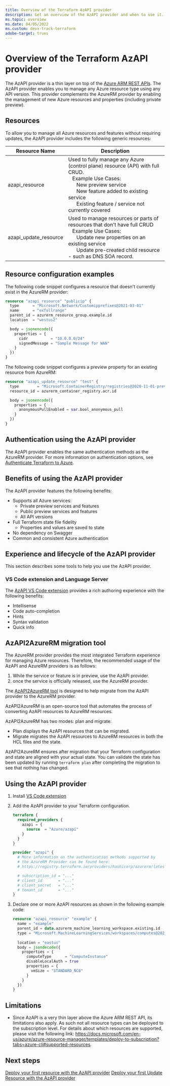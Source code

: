 ```yaml
---
title: Overview of the Terraform AzAPI provider
description: Get an overview of the AzAPI provider and when to use it.
ms.topic: overview
ms.date: 04/05/2022
ms.custom: devx-track-terraform
adobe-target: trues
---
```


# Overview of the Terraform AzAPI provider

The AzAPI provider is a thin layer on top of the [Azure ARM REST APIs](/rest/api/resources/). The AzAPI provider enables you to manage any Azure resource type using any API version. This provider complements the AzureRM provider by enabling the management of new Azure resources and properties (including private preview).

## Resources

To allow you to manage all Azure resources and features without requiring updates, the AzAPI provider includes the following generic resources:

| Resource Name | Description |
| ------------- | ----------- |
| azapi_resource | Used to fully manage any Azure (control plane) resource (API) with full CRUD. <br> &nbsp;&nbsp;&nbsp;Example Use Cases: <br> &nbsp;&nbsp;&nbsp;&nbsp;&nbsp;&nbsp;New preview service <br>&nbsp;&nbsp;&nbsp;&nbsp;&nbsp;&nbsp;New feature added to existing service <br> &nbsp;&nbsp;&nbsp;&nbsp;&nbsp;&nbsp;Existing feature / service not currently covered |
| azapi_update_resource | Used to manage resources or parts of resources that don't have full CRUD <br> &nbsp;&nbsp;&nbsp;Example Use Cases: <br> &nbsp;&nbsp;&nbsp;&nbsp;&nbsp;&nbsp;Update new properties on an existing service <br> &nbsp;&nbsp;&nbsp;&nbsp;&nbsp;&nbsp;Update pre-created child resource - such as DNS SOA record. |

## Resource configuration examples

The following code snippet configures a resource that doesn't currently exist in the AzureRM provider:

```terraform
resource "azapi_resource" "publicip" {
  type      = "Microsoft.Network/Customipprefixes@2021-03-01"
  name      = "exfullrange"
  parent_id = azurerm_resource_group.example.id
  location  = "westus2"

  body = jsonencode({
    properties = {
      cidr          = "10.0.0.0/24"
      signedMessage = "Sample Message for WAN"
    }
  })
}
```

The following code snippet configures a preview property for an existing resource from AzureRM:

```terraform
resource "azapi_update_resource" "test" {
  type        = "Microsoft.ContainerRegistry/registries@2020-11-01-preview"
  resource_id = azurerm_container_registry.acr.id

  body = jsonencode({
    properties = {
      anonymousPullEnabled = var.bool_anonymous_pull
    }
  })
}
```

## Authentication using the AzAPI provider

The AzAPI provider enables the same authentication methods as the AzureRM provider. For more information on authentication options, see [Authenticate Terraform to Azure](./authenticate-to-azure.md?tabs=bash).

## Benefits of using the AzAPI provider

The AzAPI provider features the following benefits:

- Supports all Azure services:
  - Private preview services and features
  - Public preview services and features
  - All API versions
- Full Terraform state file fidelity
  - Properties and values are saved to state
- No dependency on Swagger
- Common and consistent Azure authentication

## Experience and lifecycle of the AzAPI provider

This section describes some tools to help you use the AzAPI provider.

### VS Code extension and Language Server

The [AzAPI VS Code extension](https://marketplace.visualstudio.com/items?itemName=azapi-vscode.azapi) provides a rich authoring experience with the following benefits:

- Intellisense
- Code auto-completion
- Hints
- Syntax validation
- Quick info

## AzAPI2AzureRM migration tool

The AzureRM provider provides the most integrated Terraform experience for managing Azure resources. Therefore, the recommended usage of the AzAPI and AzureRM providers is as follows:

1. While the service or feature is in preview, use the AzAPI provider.
1. once the service is officially released, use the AzureRM provider.

The [AzAPI2AzureRM tool](https://github.com/Azure/azapi2azurerm/releases) is designed to help migrate from the AzAPI provider to the AzureRM provider.

AzAPI2AzureRM is an open-source tool that automates the process of converting AzAPI resources to AzureRM resources.

AzAPI2AzureRM has two modes: plan and migrate:

- Plan displays the AzAPI resources that can be migrated.
- Migrate migrates the AzAPI resources to AzureRM resources in both the HCL files and the state.

AzAPI2AzureRM ensures after migration that your Terraform configuration and state are aligned with your actual state. You can validate the state has been updated by running `terraform plan` after completing the migration to see that nothing has changed.

## Using the AzAPI provider

1. Install [VS Code extension](https://marketplace.visualstudio.com/items?itemName=azapi-vscode.azapi)
1. Add the AzAPI provider to your Terraform configuration.

    ```terraform
    terraform {
      required_providers {
        azapi = {
          source  = "Azure/azapi"
        }
      }
    }

    provider "azapi" {
      # More information on the authentication methods supported by
      # the AzureRM Provider can be found here:
      # https://registry.terraform.io/providers/hashicorp/azurerm/latest/docs

      # subscription_id = "..."
      # client_id       = "..."
      # client_secret   = "..."
      # tenant_id       = "..."
    }
    ```

1. Declare one or more AzAPI resources as shown in the following example code:

    ```terraform
    resource "azapi_resource" "example" {
      name = "example"
      parent_id = data.azurerm_machine_learning_workspace.existing.id
      type = "Microsoft.MachineLearningServices/workspaces/computes@2021-07-01"
      
      location = "eastus"
      body = jsondecode({
        properties = {
          computeType      = "ComputeInstance"
          disableLocalAuth = true
          properties = {
            vmSize = "STANDARD_NC6"
          }
        }
      })
    }
    
    ```
## Limitations

- Since AzAPI is a very thin layer above the Azure ARM REST API, its limitations also apply. As such not all resource types can be deployed to the subscription level. For details about which resources are supported, please visit the following link: https://docs.microsoft.com/en-us/azure/azure-resource-manager/templates/deploy-to-subscription?tabs=azure-cli#supported-resources.

## Next steps

[Deploy your first resource with the AzAPI provider](get-started-azapi-resource.md)
[Deploy your first Update Resource with the AzAPI provider](get-started-azapi-update-resource.md)
